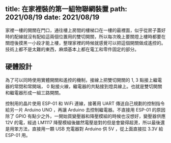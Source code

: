 title: 在家裡裝的第一組物聯網裝置
path: 2021/08/19
date: 2021/08/19
---
家裡一樓的開關在門口，通往樓上房間的樓梯口在一樓的最裡面，似乎從房子蓋好時的配線就沒有配給這兩個位置用的雙切開關，所以每次晚上要關燈上樓時都要在關燈後摸黑一小段才能上樓，整理家裡的時候就感覺可以把這個開關做成遙控的。技術上都不是太難的東西，麻煩基本上都在電工和零件固定的部分。

## 硬體設計

為了可以同時使用實體開關和遙控的機制，接線上把雙切開關的 1, 3 點接上繼電器的常閉和常開端， 0 點接火線，繼電器的共點接到燈具線上。也就是雙切開關和繼電器形成一組三路開關。

控制用的晶片使用 ESP-01 和 WiFi 連線，接著用 UART 傳送自己規劃的控制指令給另一片 Arduino UNO ，再讓 Arduino 去控制繼電器。不直接用 ESP-01 的原因除了 GPIO 有點少之外，一開始買變壓器和降壓模組的時候也沒想好，變壓器供應 12V 的電，經過 LM1117 降壓模組後雖然電壓是對的但是會變得超燙，所以最後還是用笨方法，直接用一顆 USB 充電器對 Arduino 供 5V ，從上面直接拉 3.3V 給 ESP-01 用。